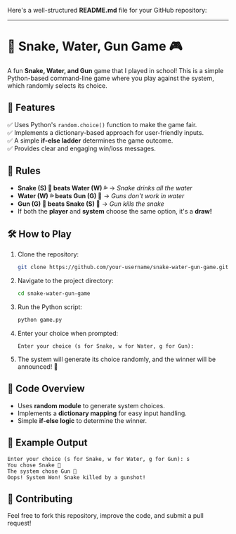 Here's a well-structured **README.md** file for your GitHub repository:  

---

# **🐍 Snake, Water, Gun Game 🎮**  

A fun **Snake, Water, and Gun** game that I played in school! This is a simple Python-based command-line game where you play against the system, which randomly selects its choice.  

## **🚀 Features**  
✅ Uses Python's `random.choice()` function to make the game fair.  
✅ Implements a dictionary-based approach for user-friendly inputs.  
✅ A simple **if-else ladder** determines the game outcome.  
✅ Provides clear and engaging win/loss messages.  

## **📜 Rules**  
- **Snake (S) 🐍 beats Water (W) 💦** → *Snake drinks all the water*  
- **Water (W) 💦 beats Gun (G) 🔫** → *Guns don't work in water*  
- **Gun (G) 🔫 beats Snake (S) 🐍** → *Gun kills the snake*  
- If both the **player** and **system** choose the same option, it's a **draw!**  

## **🛠 How to Play**  
1. Clone the repository:  
   ```bash
   git clone https://github.com/your-username/snake-water-gun-game.git
   ```
2. Navigate to the project directory:  
   ```bash
   cd snake-water-gun-game
   ```
3. Run the Python script:  
   ```bash
   python game.py
   ```
4. Enter your choice when prompted:  
   ```
   Enter your choice (s for Snake, w for Water, g for Gun): 
   ```
5. The system will generate its choice randomly, and the winner will be announced! 🎉  

## **📝 Code Overview**  
- Uses **random module** to generate system choices.  
- Implements a **dictionary mapping** for easy input handling.  
- Simple **if-else logic** to determine the winner.  

## **📌 Example Output**  
```
Enter your choice (s for Snake, w for Water, g for Gun): s
You chose Snake 🐍  
The system chose Gun 🔫  
Oops! System Won! Snake killed by a gunshot!  
```

## **📌 Contributing**  
Feel free to fork this repository, improve the code, and submit a pull request!
